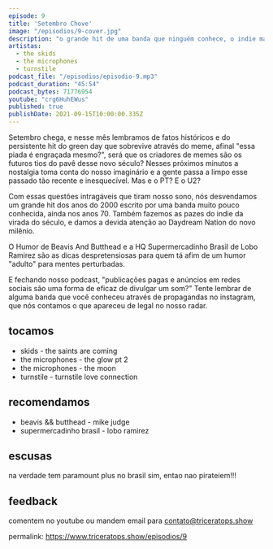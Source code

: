 ```yaml
---
episode: 9
title: 'Setembro Chove'
image: "/episodios/9-cover.jpg"
description: "o grande hit de uma banda que ninguém conhece, o indie maior de idade do microphones e a banda que o luiz descobriu num anúncio do instagram"
artistas:
  - the skids
  - the microphones
  - turnstile
podcast_file: "/episodios/episodio-9.mp3"
podcast_duration: "45:54"
podcast_bytes: 71776954
youtube: "crg6HuhEWus"
published: true
publishDate: 2021-09-15T10:00:00.335Z
---
```



Setembro chega, e nesse mês lembramos de fatos históricos e do persistente hit do green day que sobrevive através do meme, afinal "essa piada é engraçada mesmo?", será que os criadores de memes são os futuros tios do pavê desse novo século? Nesses próximos minutos a nostalgia toma conta do nosso imaginário e a gente passa a limpo esse passado tão recente e inesquecível. Mas e o PT? E o U2?

Com essas questões intragáveis que tiram nosso sono, nós desvendamos um grande hit dos anos do 2000 escrito por uma banda muito pouco conhecida, ainda nos anos 70. Também fazemos as pazes do indie da virada do século, e damos a devida atenção ao Daydream Nation do novo milênio. 

O Humor de Beavis And Butthead e a HQ Supermercadinho Brasil de Lobo Ramirez são as dicas despretensiosas para quem tá afim de um humor "adulto" para mentes perturbadas.

E fechando nosso podcast, "publicações pagas e anúncios em redes sociais são uma forma de eficaz de divulgar um som?" Tente lembrar de alguma banda que você conheceu através de propagandas no instagram, que nós contamos o que apareceu de legal no nosso radar.

## tocamos
* skids - the saints are coming
* the microphones - the glow pt 2
* the microphones - the moon
* turnstile - turnstile love connection

## recomendamos
* beavis && butthead - mike judge
* supermercadinho brasil - lobo ramirez

## escusas
na verdade tem paramount plus no brasil sim, entao nao pirateiem!!!

## feedback
comentem no youtube ou mandem email para contato@triceratops.show

permalink: https://www.triceratops.show/episodios/9

